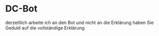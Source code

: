 # DC-Bot
derzeitlich arbeite ich an den Bot und nicht an die Erklärung haben Sie Geduld auf die vollständige Erklärung